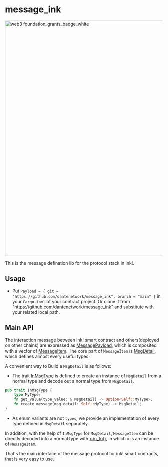 # message_ink

<img width="750" alt="web3 foundation_grants_badge_white" src="https://user-images.githubusercontent.com/83746881/187579523-a40f4fe5-178c-4dae-9482-aa737ff6226b.png">

This is the message defination lib for the protocol stack in ink!.

## Usage

* Put `Payload = { git = "https://github.com/dantenetwork/message_ink", branch = "main" }` in your `Cargo.toml` of your contract project. Or clone it from "https://github.com/dantenetwork/message_ink" and substitute with your related local path.

## Main API
The interaction message between ink! smart contract and others(deployed on other chains) are expressed as [MessagePayload](https://github.com/dantenetwork/message-ink/blob/f7bd6571356c1eb419c67b50cb11ae9506cd351c/payload/message_protocol.rs#L515), which is composited with a vector of [MessageItem](https://github.com/dantenetwork/message-ink/blob/f7bd6571356c1eb419c67b50cb11ae9506cd351c/payload/message_protocol.rs#L497). The core part of `MessageItem` is [MsgDetail](https://github.com/dantenetwork/message-ink/blob/f7bd6571356c1eb419c67b50cb11ae9506cd351c/payload/message_protocol.rs#L26), which defines almost every useful types. 

A convenient way to Build a `MsgDetail` is as follows:  
* The trait [InMsgType](https://github.com/dantenetwork/message-ink/blob/f7bd6571356c1eb419c67b50cb11ae9506cd351c/payload/message_protocol.rs#L99) is defined to create an instance of `MsgDetail` from a normal type and decode out a normal type from `MsgDetail`.
```rust
pub trait InMsgType {
    type MyType;
    fn get_value(type_value: & MsgDetail) -> Option<Self::MyType>;
    fn create_message(msg_detail: Self::MyType) -> MsgDetail;
}
```
* As enum variants are not `types`, we provide an implementation of every type defined in `MsgDetail` separately. 

In addition, with the help of `InMsgType` for `MsgDetail`, `MessageItem` can be directly decoded into a normal type with [x.in_to()](https://github.com/dantenetwork/message-ink/blob/f7bd6571356c1eb419c67b50cb11ae9506cd351c/payload/message_protocol.rs#L505), in which x is an instance of `MessageItem`.

That's the main interface of the message protocol for ink! smart contracts, that is very easy to use.
